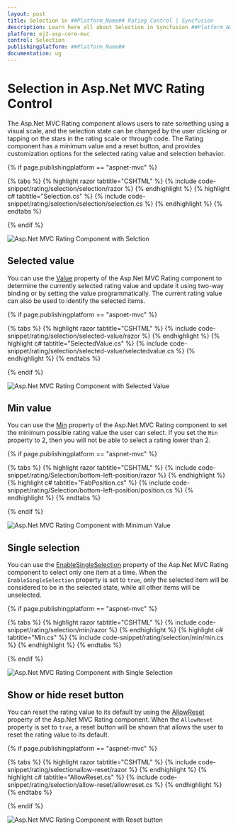 ```yaml
---
layout: post
title: Selection in ##Platform_Name## Rating Control | Syncfusion
description: Learn here all about Selection in Syncfusion ##Platform_Name## Rating control of Syncfusion Essential JS 2 and more.
platform: ej2-asp-core-mvc
control: Selection
publishingplatform: ##Platform_Name##
documentation: ug
---
```


# Selection in Asp.Net MVC Rating Control

The Asp.Net MVC Rating component allows users to rate something using a visual scale, and the selection state can be changed by the user clicking or tapping on the stars in the rating scale or through code. The Rating component has a minimum value and a reset button, and provides customization options for the selected rating value and selection behavior.

{% if page.publishingplatform == "aspnet-mvc" %}

{% tabs %}
{% highlight razor tabtitle="CSHTML" %}
{% include code-snippet/rating/selection/selection/razor %}
{% endhighlight %}
{% highlight c# tabtitle="Selection.cs" %}
{% include code-snippet/rating/selection/selection/selection.cs %}
{% endhighlight %}
{% endtabs %}

{% endif %}

![Asp.Net MVC Rating Component with Selction](./images/rating-selection.png)

## Selected value

You can use the [Value](https://help.syncfusion.com/cr/aspnetmvc-js2/Syncfusion.EJ2.Inputs.Rating.html#Syncfusion_EJ2_Inputs_Rating_Value) property of the Asp.Net MVC Rating component to determine the currently selected rating value and update it using two-way binding or by setting the value programmatically. The current rating value can also be used to identify the selected items.

{% if page.publishingplatform == "aspnet-mvc" %}

{% tabs %}
{% highlight razor tabtitle="CSHTML" %}
{% include code-snippet/rating/selection/selected-value/razor %}
{% endhighlight %}
{% highlight c# tabtitle="SelectedValue.cs" %}
{% include code-snippet/rating/selection/selected-value/selectedvalue.cs %}
{% endhighlight %}
{% endtabs %}

{% endif %}

![Asp.Net MVC Rating Component with Selected Value](./images/rating-selected-value.png)


## Min value

You can use the [Min](https://help.syncfusion.com/cr/aspnetmvc-js2/Syncfusion.EJ2.Inputs.Rating.html#Syncfusion_EJ2_Inputs_Rating_Min) property of the Asp.Net MVC Rating component to set the minimum possible rating value the user can select. If you set the `Min` property to 2, then you will not be able to select a rating lower than 2.

{% if page.publishingplatform == "aspnet-mvc" %}

{% tabs %}
{% highlight razor tabtitle="CSHTML" %}
{% include code-snippet/rating/Selection/bottom-left-position/razor %}
{% endhighlight %}
{% highlight c# tabtitle="FabPosition.cs" %}
{% include code-snippet/rating/Selection/bottom-left-position/position.cs %}
{% endhighlight %}
{% endtabs %}

{% endif %}

![Asp.Net MVC Rating Component with Minimum Value](./images/rating-min.png)

## Single selection

You can use the [EnableSingleSelection](https://help.syncfusion.com/cr/aspnetmvc-js2/Syncfusion.EJ2.Inputs.Rating.html#Syncfusion_EJ2_Inputs_Rating_EnableSingleSelection) property of the Asp.Net MVC Rating component to select only one item at a time. When the `EnableSingleSelection` property is set to `true`, only the selected item will be considered to be in the selected state, while all other items will be unselected.

{% if page.publishingplatform == "aspnet-mvc" %}

{% tabs %}
{% highlight razor tabtitle="CSHTML" %}
{% include code-snippet/rating/selection/min/razor %}
{% endhighlight %}
{% highlight c# tabtitle="Min.cs" %}
{% include code-snippet/rating/selection/min/min.cs %}
{% endhighlight %}
{% endtabs %}

{% endif %}

![Asp.Net MVC Rating Component with Single Selection](./images/rating-single-selection.png)

## Show or hide reset button

You can reset the rating value to its default by using the [AllowReset](https://help.syncfusion.com/cr/aspnetmvc-js2/Syncfusion.EJ2.Inputs.Rating.html#Syncfusion_EJ2_Inputs_Rating_AllowReset) property of the Asp.Net MVC Rating component. When the `AllowReset` property is set to `true`, a reset button will be shown that allows the user to reset the rating value to its default.

{% if page.publishingplatform == "aspnet-mvc" %}

{% tabs %}
{% highlight razor tabtitle="CSHTML" %}
{% include code-snippet/rating/selectionallow-reset/razor %}
{% endhighlight %}
{% highlight c# tabtitle="AllowReset.cs" %}
{% include code-snippet/rating/selection/allow-reset/allowreset.cs %}
{% endhighlight %}
{% endtabs %}

{% endif %}

![Asp.Net MVC Rating Component with Reset button](./images/rating-allow-reset.png)